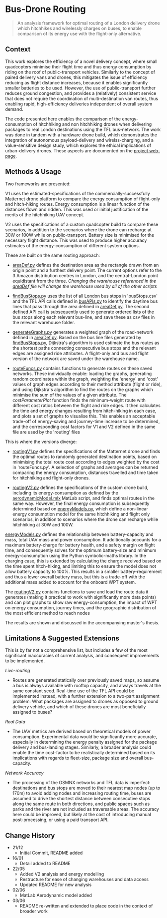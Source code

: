 
# Bus-Drone Routing
> An analysis framework for optimal routing of a London delivery drone which hitchhikes and wirelessly charges on buses, to enable comparison of its energy use with the flight-only alternative.


## Context
This work explores the efficiency of a novel delivery concept, where small quadcopters minimise their flight time and thus energy consumption by riding on the roof of public-transport vehicles. Similarly to the concept of paired delivery vans and drones, this mitigates the issue of efficiency reducing as flight distance increases, because it enables significantly smaller batteries to be used. However, the use of public-transport further reduces ground congestion, and provides a (relatively) consistent service that does not require the coordination of multi-destination van routes, thus enabling rapid, high-efficiency deliveries independent of overall system demand.

The code presented here enables the comparison of the energy-consumption of hitchhiking and non hitchhiking drones when delivering packages to real London destinations using the TFL bus-network. The work was done in tandem with a hardware drone build, which demonstrates the integration of autonomous payload-delivery and wirelss-charging, and a value-sensitive design study, which explores the ethical implications of urban-delivery drones. These aspects are documented on the [project web-page](www.annasoligo.co.uk/projectpages/busQuad).


## Methods & Usage

Two frameworks are presented:
   
V1 uses the estimated-specifications of the commercially-successfully Matternet drone platform to compare the energy consumption of flight-only and hitch-hiking routes. Energy consumption is a linear function of the distances flown and ridden. This was used or initial justification of the merits of the hitchhiking UAV concept.

V2 uses the specifications of a custom quadcopter build to compare these scenarios, in addition to the scenarios where the drone can recharge at 30W or 100W while on public-transport. Battery size is minimised for the necessary flight distance. This was used to produce higher accuracy estimates of the energy-consumption of different system options.

These are built on the same routing approach:

- [areaDef.py](./areaDef.py) defines the destination area as the rectangle drawn from an origin point and a furthest delivery point. The current options refer to the 3 Amazon distribution centres in London, and the central-London point equidistant from the three. *Changing the warehouse referenced in the [areaDef](./areaDef.py) file will change the warehouse used by all of the other scripts*

- [findBusStops.py](./findBusStops.py) uses the list of all London bus stops in 'busStops.csv' and the TFL API calls defined in [busAPIs.py](./busAPIs.py) to identify the daytime bus lines that pass through the area defined in [areaDef.py](./areaDef.py). The second defined API call is subsequently used to generate ordered lists of the bus stops along each relevant bus-line, and save these as csv files in the relevant warehouse folder.

- [generateGraphs.py](./generateGraphs.py) generates a weighted graph of the road-network defined in [areaDef.py](./areaDef.py). Based on the bus line files generated by [findBusStops.py](./findBusStops.py), Dijkstra's algorithm is used estimate the bus routes as the shortest paths connecting consecutive bus stops and the relevant edges are assigned ride attributes. A flight-only and bus and flight version of the network are saved under the warehouse name.

- [routeFuncs.py](routeFuncs.py) contains functions to generate routes on these saved networks. These individually enable: loading the graphs, generating random coordinates within the graph, weighting the 'energy' and 'cost' values of graph edges according to their method attribute (flight or ride), and using Dijkstra's algorithm to find the routes on the graphs which minimise the sum of the values of a given attribute. The *costParameterPlot* function finds the minimum-weight route with different cost ratios between the flight and ride edges. It then calculates the time and energy changes resulting from hitch-hiking in each case, and plots a set of graphs to visualise this. This enables an acceptable trade-off of energy-saving and journey-time increase to be determined, and the corresponding cost factors for V1 and V2 defined in the same file are used by the 'routing' files


This is where the versions diverge:

- [routingV1.py](./routingV1.py) defines the specifications of the Matternet drone and finds the optimal routes to randomly generated destination points, based on minimising the total route cost according to edges weighted by the cost in 'routeFuncs.py'. A selection of graphs and  averages can be returned comparing the energy consumption, distances travelled and time taken for hitchhiking and flight-only drones.

- [routingV2.py](./routingV2.py) defines the specifications of the custom drone build, including its energy-consumption as defined by the [aerodynamicModel.mlx](./aerodynamicModel.mlx) MatLab script, and finds optimal routes in the same way. However, the final energy consumption is subsequently determined based on [energyModels.py](energyModels.py), which define a non-linear energy consumption model for the same hitchhiking and flight only scenarios, in addition to scenarios where the drone can recharge while hitchhiking at 30W and 100W. 

[energyModels.py](energyModels.py) defines the relationship between battery-capacity and mass, total UAV mass and power consumption. It additionally accounts for a maximum battery-charge for battery health, and a safety margin on flight time, and consequently solves for the optimum battery-size and minimum energy-consumption using the Python symbolic-maths library. In the charging case, this is extended by calculating the charge received based on the time spent hitch-hiking, and limiting this to ensure  the model does not allow battery capacity to 100%. This results in a smaller battery-requirement and thus a lower overall battery mass, but this is a trade-off with the additional mass added to account for the onboard WPT system.

The [routingV2.py](./routingV2.py) contains functions to save and load the route data it generates (making it practical to work with significantly more data points) and can plot graphs to show raw energy-consumption, the impact of WPT on energy consumption, journey times, and the geographic distribution of the most efficient method to reach nodes

The results are shown and discussed in the accompanying master's thesis.


## Limitations & Suggested Extensions

This is by far not a comprehensive list, but includes a few of the most significant inaccuracies of current analysis, and consequent improvements to be implemented.

 *Live-routing*
- Routes are generated statically over previously saved maps, so assume a bus is always available with rooftop capacity, and always travels at the same constant seed. Real-time use of the TFL API could be implemented instead, with a further extension to a two-part assignment problem: What packages are assigned to drones as opposed to ground delivery vehicle, and which of these drones are most beneficially assigned to buses?

*Real Data*
-  The UAV metrics are derived based on theoretical models of power consumption. Experimental data would be significantly more accurate, especially in determining the energy penalty assigned for the package delivery and bus-landing stages. Similarly, a broader analysis could enable the time cost-factor to be realistically determined based on its implications with regards to fleet-size, package size and overall bus-capacity.

*Network Accuracy*
- The processing of the OSMNX networks and TFL data is imperfect: destinations and bus stops are moved to their nearest map nodes (up to 170m) to avoid adding nodes and increasing routing time, buses are assumed to drive the shortest distance between consecutive stops along the same route in both directions, and public spaces such as parks and the river are not included as traversable areas. The accuracy here could be improved, but likely at the cost of introducing manual post-processing, or using a paid transport API.


## Change History

* 21/12
    * Initial Commit, README added
* 16/01
    * Detail added to README
* 22/05
    * Added V2 analysis and energy modelling
    * Restructure for ease of changing warehouses and data access
    * Updated README for new analysis
* 02/06
    * MatLab Aerodynamic model  added
* 03/06
    * README re-written and extended to place code in the context of broader work
